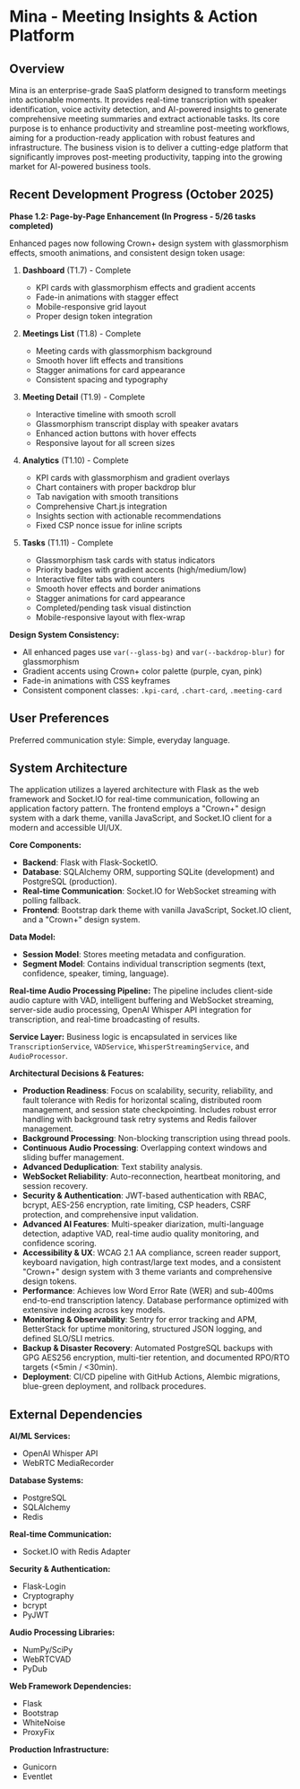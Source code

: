 # Mina - Meeting Insights & Action Platform

## Overview

Mina is an enterprise-grade SaaS platform designed to transform meetings into actionable moments. It provides real-time transcription with speaker identification, voice activity detection, and AI-powered insights to generate comprehensive meeting summaries and extract actionable tasks. Its core purpose is to enhance productivity and streamline post-meeting workflows, aiming for a production-ready application with robust features and infrastructure. The business vision is to deliver a cutting-edge platform that significantly improves post-meeting productivity, tapping into the growing market for AI-powered business tools.

## Recent Development Progress (October 2025)

**Phase 1.2: Page-by-Page Enhancement (In Progress - 5/26 tasks completed)**

Enhanced pages now following Crown+ design system with glassmorphism effects, smooth animations, and consistent design token usage:

1. **Dashboard** (T1.7) - Complete
   - KPI cards with glassmorphism effects and gradient accents
   - Fade-in animations with stagger effect
   - Mobile-responsive grid layout
   - Proper design token integration

2. **Meetings List** (T1.8) - Complete
   - Meeting cards with glassmorphism background
   - Smooth hover lift effects and transitions
   - Stagger animations for card appearance
   - Consistent spacing and typography

3. **Meeting Detail** (T1.9) - Complete
   - Interactive timeline with smooth scroll
   - Glassmorphism transcript display with speaker avatars
   - Enhanced action buttons with hover effects
   - Responsive layout for all screen sizes

4. **Analytics** (T1.10) - Complete
   - KPI cards with glassmorphism and gradient overlays
   - Chart containers with proper backdrop blur
   - Tab navigation with smooth transitions
   - Comprehensive Chart.js integration
   - Insights section with actionable recommendations
   - Fixed CSP nonce issue for inline scripts

5. **Tasks** (T1.11) - Complete
   - Glassmorphism task cards with status indicators
   - Priority badges with gradient accents (high/medium/low)
   - Interactive filter tabs with counters
   - Smooth hover effects and border animations
   - Stagger animations for card appearance
   - Completed/pending task visual distinction
   - Mobile-responsive layout with flex-wrap

**Design System Consistency:**
- All enhanced pages use `var(--glass-bg)` and `var(--backdrop-blur)` for glassmorphism
- Gradient accents using Crown+ color palette (purple, cyan, pink)
- Fade-in animations with CSS keyframes
- Consistent component classes: `.kpi-card`, `.chart-card`, `.meeting-card`

## User Preferences

Preferred communication style: Simple, everyday language.

## System Architecture

The application utilizes a layered architecture with Flask as the web framework and Socket.IO for real-time communication, following an application factory pattern. The frontend employs a "Crown+" design system with a dark theme, vanilla JavaScript, and Socket.IO client for a modern and accessible UI/UX.

**Core Components:**
-   **Backend**: Flask with Flask-SocketIO.
-   **Database**: SQLAlchemy ORM, supporting SQLite (development) and PostgreSQL (production).
-   **Real-time Communication**: Socket.IO for WebSocket streaming with polling fallback.
-   **Frontend**: Bootstrap dark theme with vanilla JavaScript, Socket.IO client, and a "Crown+" design system.

**Data Model:**
-   **Session Model**: Stores meeting metadata and configuration.
-   **Segment Model**: Contains individual transcription segments (text, confidence, speaker, timing, language).

**Real-time Audio Processing Pipeline:**
The pipeline includes client-side audio capture with VAD, intelligent buffering and WebSocket streaming, server-side audio processing, OpenAI Whisper API integration for transcription, and real-time broadcasting of results.

**Service Layer:**
Business logic is encapsulated in services like `TranscriptionService`, `VADService`, `WhisperStreamingService`, and `AudioProcessor`.

**Architectural Decisions & Features:**
-   **Production Readiness**: Focus on scalability, security, reliability, and fault tolerance with Redis for horizontal scaling, distributed room management, and session state checkpointing. Includes robust error handling with background task retry systems and Redis failover management.
-   **Background Processing**: Non-blocking transcription using thread pools.
-   **Continuous Audio Processing**: Overlapping context windows and sliding buffer management.
-   **Advanced Deduplication**: Text stability analysis.
-   **WebSocket Reliability**: Auto-reconnection, heartbeat monitoring, and session recovery.
-   **Security & Authentication**: JWT-based authentication with RBAC, bcrypt, AES-256 encryption, rate limiting, CSP headers, CSRF protection, and comprehensive input validation.
-   **Advanced AI Features**: Multi-speaker diarization, multi-language detection, adaptive VAD, real-time audio quality monitoring, and confidence scoring.
-   **Accessibility & UX**: WCAG 2.1 AA compliance, screen reader support, keyboard navigation, high contrast/large text modes, and a consistent "Crown+" design system with 3 theme variants and comprehensive design tokens.
-   **Performance**: Achieves low Word Error Rate (WER) and sub-400ms end-to-end transcription latency. Database performance optimized with extensive indexing across key models.
-   **Monitoring & Observability**: Sentry for error tracking and APM, BetterStack for uptime monitoring, structured JSON logging, and defined SLO/SLI metrics.
-   **Backup & Disaster Recovery**: Automated PostgreSQL backups with GPG AES256 encryption, multi-tier retention, and documented RPO/RTO targets (<5min / <30min).
-   **Deployment**: CI/CD pipeline with GitHub Actions, Alembic migrations, blue-green deployment, and rollback procedures.

## External Dependencies

**AI/ML Services:**
-   OpenAI Whisper API
-   WebRTC MediaRecorder

**Database Systems:**
-   PostgreSQL
-   SQLAlchemy
-   Redis

**Real-time Communication:**
-   Socket.IO with Redis Adapter

**Security & Authentication:**
-   Flask-Login
-   Cryptography
-   bcrypt
-   PyJWT

**Audio Processing Libraries:**
-   NumPy/SciPy
-   WebRTCVAD
-   PyDub

**Web Framework Dependencies:**
-   Flask
-   Bootstrap
-   WhiteNoise
-   ProxyFix

**Production Infrastructure:**
-   Gunicorn
-   Eventlet